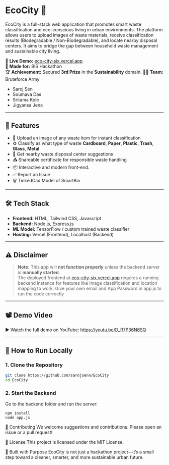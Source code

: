 # EcoCity 🌱

EcoCity is a full-stack web application that promotes smart waste classification and eco-conscious living in urban environments. The platform allows users to upload images of waste materials, receive classification results (Biodegradable / Non-Biodegradable), and locate nearby disposal centers. It aims to bridge the gap between household waste management and sustainable city living.

🔗 **Live Demo:** [eco-city-six.vercel.app](https://eco-city-six.vercel.app/)  
🧠 **Made for:** BIS Hackathon  
🏆 **Achievement:** Secured **3rd Prize** in the **Sustainability** domain. 
👨‍💻 **Team:** Bruteforce Army  
- Saroj Sen  
- Soumava Das  
- Sritama Kole  
- Jigyansa Jena

---

## 🚀 Features

- 🧾 Upload an image of any waste item for instant classification
- ♻️ Classify as what type of waste **Cardboard**, **Paper**, **Plastic**, **Trash**, **Glass**, **Metal**
- 📍 Get nearby waste disposal center suggestions
- 📤 Shareable certificate for responsible waste handling
- 📦 Interactive and modern front-end.
- ✅ Report an Issue
- 🗑️ TinkedCad Model of SmartBin

---

## 🛠️ Tech Stack

- **Frontend:** HTML, Tailwind CSS, Javascript
- **Backend:** Node.js, Express.js
- **ML Model:** TensorFlow / custom trained waste classifier
- **Hosting:** Vercel (Frontend), Localhost (Backend)

---

## ⚠️ Disclaimer

> **Note:** This app will **not function properly** unless the backend server is **manually started**.  
> The deployed frontend at [eco-city-six.vercel.app](https://eco-city-six.vercel.app/) requires a running backend instance for features like image classification and location mapping to work.
> Give your own email and App Password in app.js to run the code correctly

---
## 📽️ Demo Video

▶️ Watch the full demo on YouTube: https://youtu.be/D_R7P36N6SQ


---

## 🧪 How to Run Locally

### 1. Clone the Repository

```bash
git clone https://github.com/sarojsenn/EcoCity
cd EcoCity
```

### 2. Start the Backend
Go to the backend folder and run the server:
```
npm install
node app.js
```
🤝 Contributing
We welcome suggestions and contributions. Please open an issue or a pull request!

📃 License
This project is licensed under the MIT License.

💚 Built with Purpose
EcoCity is not just a hackathon project—it’s a small step toward a cleaner, smarter, and more sustainable urban future.
